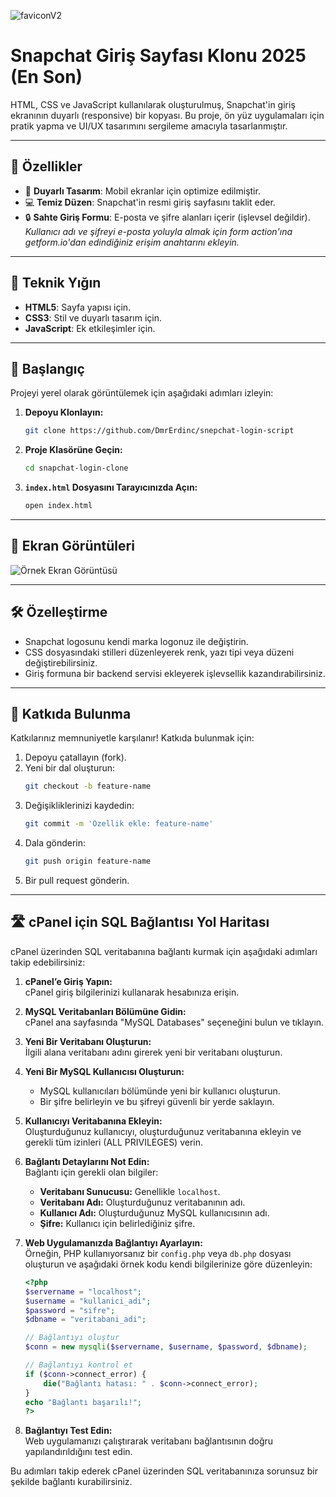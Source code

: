 ![faviconV2](https://github.com/user-attachments/assets/be9f2799-650a-4e93-bee4-4a0a6117fd36)
# Snapchat Giriş Sayfası Klonu 2025 (En Son)

HTML, CSS ve JavaScript kullanılarak oluşturulmuş, Snapchat'in giriş ekranının duyarlı (responsive) bir kopyası. Bu proje, ön yüz uygulamaları için pratik yapma ve UI/UX tasarımını sergileme amacıyla tasarlanmıştır.

---

## 📖 Özellikler

- 🎨 **Duyarlı Tasarım**: Mobil ekranlar için optimize edilmiştir.
- 💻 **Temiz Düzen**: Snapchat'in resmi giriş sayfasını taklit eder.
- 🔒 **Sahte Giriş Formu**: E-posta ve şifre alanları içerir (işlevsel değildir).  
  *Kullanıcı adı ve şifreyi e-posta yoluyla almak için form action'ına getform.io'dan edindiğiniz erişim anahtarını ekleyin.*

---

## 🔧 Teknik Yığın

- **HTML5**: Sayfa yapısı için.
- **CSS3**: Stil ve duyarlı tasarım için.
- **JavaScript**: Ek etkileşimler için.

---

## 🚀 Başlangıç

Projeyi yerel olarak görüntülemek için aşağıdaki adımları izleyin:

1. **Depoyu Klonlayın:**

   ```bash
   git clone https://github.com/DmrErdinc/snepchat-login-script
   ```

2. **Proje Klasörüne Geçin:**

   ```bash
   cd snapchat-login-clone
   ```

3. **`index.html` Dosyasını Tarayıcınızda Açın:**

   ```bash
   open index.html
   ```

---

## 📸 Ekran Görüntüleri

![Örnek Ekran Görüntüsü](https://github.com/user-attachments/assets/6f5ba543-e01d-42ae-a604-a7a1d1ac4bf4)

---

## 🛠️ Özelleştirme

- Snapchat logosunu kendi marka logonuz ile değiştirin.
- CSS dosyasındaki stilleri düzenleyerek renk, yazı tipi veya düzeni değiştirebilirsiniz.
- Giriş formuna bir backend servisi ekleyerek işlevsellik kazandırabilirsiniz.

---

## 🤝 Katkıda Bulunma

Katkılarınız memnuniyetle karşılanır! Katkıda bulunmak için:

1. Depoyu çatallayın (fork).
2. Yeni bir dal oluşturun:
   ```bash
   git checkout -b feature-name
   ```
3. Değişikliklerinizi kaydedin:
   ```bash
   git commit -m 'Özellik ekle: feature-name'
   ```
4. Dala gönderin:
   ```bash
   git push origin feature-name
   ```
5. Bir pull request gönderin.

---

## 🛣️ cPanel için SQL Bağlantısı Yol Haritası

cPanel üzerinden SQL veritabanına bağlantı kurmak için aşağıdaki adımları takip edebilirsiniz:

1. **cPanel’e Giriş Yapın:**  
   cPanel giriş bilgilerinizi kullanarak hesabınıza erişin.

2. **MySQL Veritabanları Bölümüne Gidin:**  
   cPanel ana sayfasında "MySQL Databases" seçeneğini bulun ve tıklayın.

3. **Yeni Bir Veritabanı Oluşturun:**  
   İlgili alana veritabanı adını girerek yeni bir veritabanı oluşturun.

4. **Yeni Bir MySQL Kullanıcısı Oluşturun:**  
   - MySQL kullanıcıları bölümünde yeni bir kullanıcı oluşturun.
   - Bir şifre belirleyin ve bu şifreyi güvenli bir yerde saklayın.

5. **Kullanıcıyı Veritabanına Ekleyin:**  
   Oluşturduğunuz kullanıcıyı, oluşturduğunuz veritabanına ekleyin ve gerekli tüm izinleri (ALL PRIVILEGES) verin.

6. **Bağlantı Detaylarını Not Edin:**  
   Bağlantı için gerekli olan bilgiler:
   - **Veritabanı Sunucusu:** Genellikle `localhost`.
   - **Veritabanı Adı:** Oluşturduğunuz veritabanının adı.
   - **Kullanıcı Adı:** Oluşturduğunuz MySQL kullanıcısının adı.
   - **Şifre:** Kullanıcı için belirlediğiniz şifre.

7. **Web Uygulamanızda Bağlantıyı Ayarlayın:**  
   Örneğin, PHP kullanıyorsanız bir `config.php` veya `db.php` dosyası oluşturun ve aşağıdaki örnek kodu kendi bilgilerinize göre düzenleyin:

   ```php
   <?php
   $servername = "localhost";
   $username = "kullanici_adi";
   $password = "sifre";
   $dbname = "veritabani_adi";

   // Bağlantıyı oluştur
   $conn = new mysqli($servername, $username, $password, $dbname);

   // Bağlantıyı kontrol et
   if ($conn->connect_error) {
       die("Bağlantı hatası: " . $conn->connect_error);
   }
   echo "Bağlantı başarılı!";
   ?>
   ```

8. **Bağlantıyı Test Edin:**  
   Web uygulamanızı çalıştırarak veritabanı bağlantısının doğru yapılandırıldığını test edin.

Bu adımları takip ederek cPanel üzerinden SQL veritabanınıza sorunsuz bir şekilde bağlantı kurabilirsiniz.

